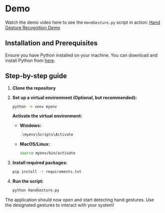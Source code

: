 # Demo

Watch the demo video here to see the `HandGesture.py` script in action: [Hand Gesture Recognition Demo](https://youtu.be/zv-mnYcON5c)

## Installation and Prerequisites

Ensure you have Python installed on your machine. You can download and install Python from [here](https://www.python.org/downloads/).

## Step-by-step guide

1. **Clone the repository**


2. **Set up a virtual environment (Optional, but recommended):**

    ```bash
    python -m venv myenv
    ```

    **Activate the virtual environment:**

    - **Windows:**

        ```powershell
        .\myenv\Scripts\Activate
        ```

    - **MacOS/Linux:**

        ```bash
        source myenv/bin/activate
        ```

3. **Install required packages:**

    ```bash
    pip install -r requirements.txt
    ```

4. **Run the script:**

    ```bash
    python HandGesture.py
    ```

The application should now open and start detecting hand gestures. Use the designated gestures to interact with your system!
